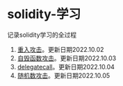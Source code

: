 # solidity-学习
记录solidity学习的全过程  
1. [重入攻击](https://github.com/Harley0205/solidity-learning-process/tree/main/Contracts/Hacks/Re-Entrancy)。更新日期2022.10.02  
2. [自毁函数攻击](https://github.com/Harley0205/solidity-learning-process/tree/main/Contracts/Hacks/SelfDestruct)。更新日期2022.10.03  
3. [delegatecall](https://github.com/Harley0205/solidity-learning-process/tree/main/Contracts/Hacks/DelegateCall)。更新日期2022.10.04  
4. [随机数攻击](https://github.com/Harley0205/solidity-learning-process/tree/main/Contracts/Hacks/RandomNumber)。更新日期2022.10.05